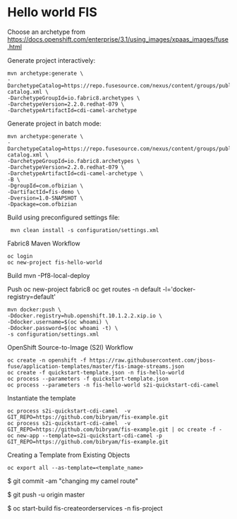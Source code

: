 # Hello world FIS

Choose an archetype from https://docs.openshift.com/enterprise/3.1/using_images/xpaas_images/fuse.html

Generate project interactively:

    mvn archetype:generate \
    -DarchetypeCatalog=https://repo.fusesource.com/nexus/content/groups/public/archetype-catalog.xml \
    -DarchetypeGroupId=io.fabric8.archetypes \
    -DarchetypeVersion=2.2.0.redhat-079 \
    -DarchetypeArtifactId=cdi-camel-archetype

Generate project in batch mode:

    mvn archetype:generate \
    -DarchetypeCatalog=https://repo.fusesource.com/nexus/content/groups/public/archetype-catalog.xml \
    -DarchetypeGroupId=io.fabric8.archetypes \
    -DarchetypeVersion=2.2.0.redhat-079 \
    -DarchetypeArtifactId=cdi-camel-archetype \
    -B \
    -DgroupId=com.ofbizian \
    -DartifactId=fis-demo \
    -Dversion=1.0-SNAPSHOT \
    -Dpackage=com.ofbizian


Build using preconfigured settings file:

     mvn clean install -s configuration/settings.xml


Fabric8 Maven Workflow

    oc login
    oc new-project fis-hello-world

Build
    mvn -Pf8-local-deploy

Push
    oc new-project fabric8
    oc get routes -n default -l='docker-registry=default'

    mvn docker:push \
    -Ddocker.registry=hub.openshift.10.1.2.2.xip.io \
    -Ddocker.username=$(oc whoami) \
    -Ddocker.password=$(oc whoami -t) \
    -s configuration/settings.xml

OpenShift Source-to-Image (S2I) Workflow

    oc create -n openshift -f https://raw.githubusercontent.com/jboss-fuse/application-templates/master/fis-image-streams.json
    oc create -f quickstart-template.json -n fis-hello-world
    oc process --parameters -f quickstart-template.json
    oc process --parameters -n fis-hello-world s2i-quickstart-cdi-camel


Instantiate the template

    oc process s2i-quickstart-cdi-camel  -v GIT_REPO=https://github.com/bibryam/fis-example.git
    oc process s2i-quickstart-cdi-camel  -v GIT_REPO=https://github.com/bibryam/fis-example.git | oc create -f -
    oc new-app --template=s2i-quickstart-cdi-camel -p GIT_REPO=https://github.com/bibryam/fis-example.git

Creating a Template from Existing Objects

    oc export all --as-template=<template_name>

$ git commit -am "changing my camel route"

$ git push -u origin master

$ oc start-build fis-createorderservices -n fis-project
